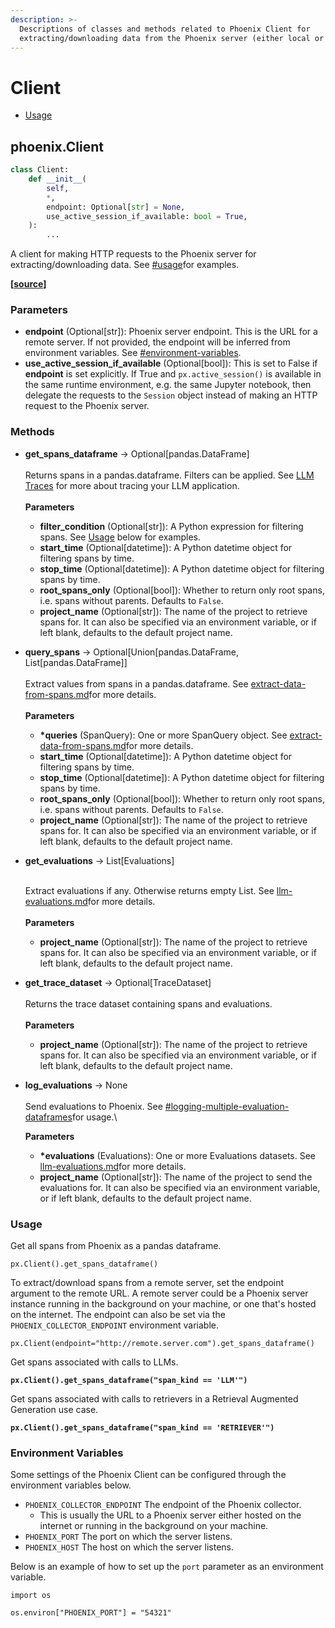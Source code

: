 ```yaml
---
description: >-
  Descriptions of classes and methods related to Phoenix Client for
  extracting/downloading data from the Phoenix server (either local or remote).
---
```


# Client

* [Usage](client.md#usage)

## phoenix.Client

```python
class Client:
    def __init__(
        self,
        *,
        endpoint: Optional[str] = None,
        use_active_session_if_available: bool = True,
    ):
        ...
```

A client for making HTTP requests to the Phoenix server for extracting/downloading data. See [#usage](client.md#usage "mention")for examples.

**\[**[**source**](https://github.com/Arize-ai/phoenix/blob/29800e4ed4a901ad19874ba049638e13d8c67b87/src/phoenix/session/client.py#L22)**]**

### Parameters

* **endpoint** (Optional\[str]): Phoenix server endpoint. This is the URL for a remote server. If not provided, the endpoint will be inferred from environment variables. See [#environment-variables](client.md#environment-variables "mention").
* **use\_active\_session\_if\_available** (Optional\[bool]): This is set to False if **endpoint** is set explicitly. If True and `px.active_session()` is available in the same runtime environment, e.g. the same Jupyter notebook, then delegate the requests to the `Session` object instead of making an HTTP request to the Phoenix server.

### Methods

*   **get\_spans\_dataframe** -> Optional\[pandas.DataFrame]\
    \
    Returns spans in a pandas.dataframe. Filters can be applied. See [LLM Traces](../concepts/llm-traces.md) for more about tracing your LLM application.\
    \
    **Parameters**

    * **filter\_condition** (Optional\[str]): A Python expression for filtering spans. See [Usage](client.md#usage-3) below for examples.
    * **start\_time** (Optional\[datetime]): A Python datetime object for filtering spans by time.
    * **stop\_time** (Optional\[datetime]): A Python datetime object for filtering spans by time.
    * **root\_spans\_only** (Optional\[bool]): Whether to return only root spans, i.e. spans without parents. Defaults to `False`.
    * **project\_name** (Optional\[str]): The name of the project to retrieve spans for. It can also be specified via an environment variable, or if left blank, defaults to the default project name.


*   **query\_spans** -> Optional\[Union\[pandas.DataFrame, List\[pandas.DataFrame]]\
    \
    Extract values from spans in a pandas.dataframe. See [extract-data-from-spans.md](../tracing/how-to-tracing/extract-data-from-spans.md "mention")for more details.\
    \
    **Parameters**

    * **\*queries** (SpanQuery): One or more SpanQuery object. See [extract-data-from-spans.md](../tracing/how-to-tracing/extract-data-from-spans.md "mention")for more details.
    * **start\_time** (Optional\[datetime]): A Python datetime object for filtering spans by time.
    * **stop\_time** (Optional\[datetime]): A Python datetime object for filtering spans by time.
    * **root\_spans\_only** (Optional\[bool]): Whether to return only root spans, i.e. spans without parents. Defaults to `False`.
    * **project\_name** (Optional\[str]): The name of the project to retrieve spans for. It can also be specified via an environment variable, or if left blank, defaults to the default project name.


*   **get\_evaluations** -> List\[Evaluations]

    \
    Extract evaluations if any. Otherwise returns empty List. See [llm-evaluations.md](../how-to/define-your-schema/llm-evaluations.md "mention")for more details.\
    \
    **Parameters**

    * **project\_name** (Optional\[str]): The name of the project to retrieve spans for. It can also be specified via an environment variable, or if left blank, defaults to the default project name.


*   **get\_trace\_dataset** -> Optional\[TraceDataset]\
    \
    Returns the trace dataset containing spans and evaluations.\
    \
    **Parameters**

    * **project\_name** (Optional\[str]): The name of the project to retrieve spans for. It can also be specified via an environment variable, or if left blank, defaults to the default project name.


*   **log\_evaluations** -> None\
    \
    Send evaluations to Phoenix. See [#logging-multiple-evaluation-dataframes](../how-to/define-your-schema/llm-evaluations.md#logging-multiple-evaluation-dataframes "mention")for usage.\


    **Parameters**

    * **\*evaluations** (Evaluations): One or more Evaluations datasets. See [llm-evaluations.md](../how-to/define-your-schema/llm-evaluations.md "mention")for more details.
    * **project\_name** (Optional\[str]): The name of the project to send the evaluations for. It can also be specified via an environment variable, or if left blank, defaults to the default project name.

### Usage

Get all spans from Phoenix as a pandas dataframe.

```
px.Client().get_spans_dataframe()
```

To extract/download spans from a remote server, set the endpoint argument to the remote URL. A remote server could be a Phoenix server instance running in the background on your machine, or one that's hosted on the internet. The endpoint can also be set via the `PHOENIX_COLLECTOR_ENDPOINT` environment variable.

```
px.Client(endpoint="http://remote.server.com").get_spans_dataframe()
```

Get spans associated with calls to LLMs.

<pre class="language-python"><code class="lang-python"><strong>px.Client().get_spans_dataframe("span_kind == 'LLM'")
</strong></code></pre>

Get spans associated with calls to retrievers in a Retrieval Augmented Generation use case.

<pre class="language-python"><code class="lang-python"><strong>px.Client().get_spans_dataframe("span_kind == 'RETRIEVER'")
</strong></code></pre>

### Environment Variables

Some settings of the Phoenix Client can be configured through the environment variables below.&#x20;

* `PHOENIX_COLLECTOR_ENDPOINT` The endpoint of the Phoenix collector.
  * This is usually the URL to a Phoenix server either hosted on the internet or running in the background on your machine.
* `PHOENIX_PORT` The port on which the server listens.
* `PHOENIX_HOST` The host on which the server listens.

Below is an example of how to set up the `port` parameter as an environment variable.

```
import os

os.environ["PHOENIX_PORT"] = "54321"
```
